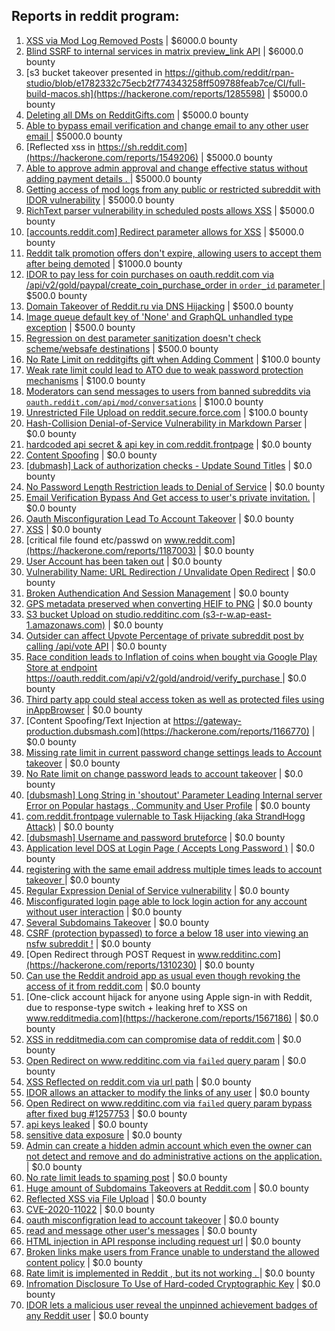 ## Reports in reddit program:
1. [XSS via Mod Log Removed Posts](https://hackerone.com/reports/1504410) | $6000.0 bounty
2. [Blind SSRF to internal services in matrix preview_link API](https://hackerone.com/reports/1960765) | $6000.0 bounty
3. [s3 bucket takeover presented in https://github.com/reddit/rpan-studio/blob/e1782332c75ecb2f774343258ff509788feab7ce/CI/full-build-macos.sh](https://hackerone.com/reports/1285598) | $5000.0 bounty
4. [Deleting all DMs on RedditGifts.com](https://hackerone.com/reports/1213237) | $5000.0 bounty
5. [Able to bypass email verification and change email to any other user email ](https://hackerone.com/reports/1551176) | $5000.0 bounty
6. [Reflected xss in https://sh.reddit.com](https://hackerone.com/reports/1549206) | $5000.0 bounty
7. [Able to approve admin approval and change effective status without adding payment details . ](https://hackerone.com/reports/1543159) | $5000.0 bounty
8. [Getting access of mod logs from any public or restricted subreddit with IDOR vulnerability](https://hackerone.com/reports/1658418) | $5000.0 bounty
9. [RichText parser vulnerability in scheduled posts allows XSS](https://hackerone.com/reports/1930763) | $5000.0 bounty
10. [[accounts.reddit.com] Redirect parameter allows for XSS](https://hackerone.com/reports/1962645) | $5000.0 bounty
11. [Reddit talk promotion offers don't expire, allowing users to accept them after being demoted](https://hackerone.com/reports/1656380) | $1000.0 bounty
12. [IDOR to pay less for coin purchases on oauth.reddit.com via /api/v2/gold/paypal/create_coin_purchase_order in `order_id` parameter ](https://hackerone.com/reports/1213765) | $500.0 bounty
13. [Domain Takeover of Reddit.ru via DNS Hijacking](https://hackerone.com/reports/1226891) | $500.0 bounty
14. [Image queue default key of 'None' and GraphQL unhandled type exception](https://hackerone.com/reports/996041) | $500.0 bounty
15. [Regression on dest parameter sanitization doesn't check scheme/websafe destinations](https://hackerone.com/reports/1962951) | $500.0 bounty
16. [No Rate Limit on redditgifts gift  when Adding Comment](https://hackerone.com/reports/1202408) | $100.0 bounty
17. [Weak rate limit could lead to ATO due to weak password protection mechanisms](https://hackerone.com/reports/1065186) | $100.0 bounty
18. [Moderators can send messages to users from banned subreddits via `oauth.reddit.com/api/mod/conversations`](https://hackerone.com/reports/1543770) | $100.0 bounty
19. [Unrestricted File Upload on reddit.secure.force.com](https://hackerone.com/reports/1606957) | $100.0 bounty
20. [Hash-Collision Denial-of-Service Vulnerability in Markdown Parser](https://hackerone.com/reports/1341957) | $0.0 bounty
21. [hardcoded api secret & api key in com.reddit.frontpage](https://hackerone.com/reports/1241116) | $0.0 bounty
22. [Content Spoofing](https://hackerone.com/reports/1165919) | $0.0 bounty
23. [[dubmash] Lack of authorization checks - Update Sound Titles](https://hackerone.com/reports/1102365) | $0.0 bounty
24. [No Password Length Restriction leads to Denial of Service](https://hackerone.com/reports/1243009) | $0.0 bounty
25. [Email Verification Bypass And Get access to user's private invitation.](https://hackerone.com/reports/1350401) | $0.0 bounty
26. [Oauth Misconfiguration Lead To Account Takeover](https://hackerone.com/reports/1212374) | $0.0 bounty
27. [ XSS](https://hackerone.com/reports/1209098) | $0.0 bounty
28. [critical file found etc/passwd on www.reddit.com](https://hackerone.com/reports/1187003) | $0.0 bounty
29. [User Account has been taken out](https://hackerone.com/reports/1195340) | $0.0 bounty
30. [Vulnerability Name: URL Redirection / Unvalidate Open Redirect](https://hackerone.com/reports/1182824) | $0.0 bounty
31. [Broken Authendication And Session Management](https://hackerone.com/reports/1167029) | $0.0 bounty
32. [GPS metadata preserved when converting HEIF to PNG](https://hackerone.com/reports/1069039) | $0.0 bounty
33. [S3 bucket Upload on studio.redditinc.com (s3-r-w.ap-east-1.amazonaws.com)](https://hackerone.com/reports/1276733) | $0.0 bounty
34. [Outsider can affect Upvote Percentage of private subreddit post by calling /api/vote API](https://hackerone.com/reports/1298902) | $0.0 bounty
35. [Race condition leads to Inflation of coins when bought via Google Play Store at endpoint https://oauth.reddit.com/api/v2/gold/android/verify_purchase ](https://hackerone.com/reports/801743) | $0.0 bounty
36. [Third party app could steal access token as well as protected files using inAppBrowser](https://hackerone.com/reports/1122177) | $0.0 bounty
37. [Content Spoofing/Text Injection at https://gateway-production.dubsmash.com](https://hackerone.com/reports/1166770) | $0.0 bounty
38. [Missing rate limit in current password change settings leads to Account takeover](https://hackerone.com/reports/1170522) | $0.0 bounty
39. [No Rate limit on change password leads to account takeover](https://hackerone.com/reports/1165285) | $0.0 bounty
40. [[dubsmash] Long String in 'shoutout' Parameter Leading Internal server Error on Popular hastags , Community and User Profile](https://hackerone.com/reports/1237428) | $0.0 bounty
41. [com.reddit.frontpage vulernable to Task Hijacking (aka StrandHogg Attack)](https://hackerone.com/reports/1325649) | $0.0 bounty
42. [[dubsmash] Username and password bruteforce](https://hackerone.com/reports/1165225) | $0.0 bounty
43. [Application level DOS at Login Page ( Accepts Long Password )](https://hackerone.com/reports/1168804) | $0.0 bounty
44. [registering with the same email address multiple times leads to account takeover ](https://hackerone.com/reports/785833) | $0.0 bounty
45. [Regular Expression Denial of Service vulnerability](https://hackerone.com/reports/1538157) | $0.0 bounty
46. [Misconfigurated login page able to lock login action for any account without user interaction](https://hackerone.com/reports/1582778) | $0.0 bounty
47. [Several Subdomains Takeover](https://hackerone.com/reports/1591085) | $0.0 bounty
48. [CSRF (protection bypassed) to force a below 18 user into viewing an nsfw subreddit !](https://hackerone.com/reports/1480569) | $0.0 bounty
49. [Open Redirect through POST Request in www.redditinc.com](https://hackerone.com/reports/1310230) | $0.0 bounty
50. [Can use the Reddit android app as usual even though revoking the access of it from reddit.com](https://hackerone.com/reports/1632186) | $0.0 bounty
51. [One-click account hijack for anyone using Apple sign-in with Reddit, due to response-type switch + leaking href to XSS on www.redditmedia.com](https://hackerone.com/reports/1567186) | $0.0 bounty
52. [XSS in redditmedia.com can compromise data of reddit.com](https://hackerone.com/reports/862882) | $0.0 bounty
53. [Open Redirect on www.redditinc.com via `failed` query param](https://hackerone.com/reports/1257753) | $0.0 bounty
54. [XSS Reflected on reddit.com via url path](https://hackerone.com/reports/1051373) | $0.0 bounty
55. [IDOR allows an attacker to modify the links of any user](https://hackerone.com/reports/1661113) | $0.0 bounty
56. [Open Redirect on www.redditinc.com via `failed` query param bypass after fixed bug #1257753](https://hackerone.com/reports/1285081) | $0.0 bounty
57. [api keys leaked](https://hackerone.com/reports/1762927) | $0.0 bounty
58. [sensitive data exposure](https://hackerone.com/reports/1716249) | $0.0 bounty
59. [Admin can create a hidden admin account  which even the owner can not detect and remove and do administrative actions on the application.](https://hackerone.com/reports/1596663) | $0.0 bounty
60. [No rate limit leads to spaming post](https://hackerone.com/reports/1206004) | $0.0 bounty
61. [Huge amount of Subdomains Takeovers at Reddit.com](https://hackerone.com/reports/1966262) | $0.0 bounty
62. [Reflected XSS via File Upload](https://hackerone.com/reports/1816181) | $0.0 bounty
63. [CVE-2020-11022](https://hackerone.com/reports/1812768) | $0.0 bounty
64. [oauth misconfigration lead to account takeover](https://hackerone.com/reports/1815463) | $0.0 bounty
65. [ read and message other user's messages](https://hackerone.com/reports/1744264) | $0.0 bounty
66. [HTML injection in API response including request url](https://hackerone.com/reports/1719588) | $0.0 bounty
67. [Broken links make users from France unable to understand the allowed content policy](https://hackerone.com/reports/1461207) | $0.0 bounty
68. [Rate limit is implemented in Reddit , but its not working . ](https://hackerone.com/reports/1609004) | $0.0 bounty
69. [Infromation Disclosure To Use of Hard-coded Cryptographic Key](https://hackerone.com/reports/2353237) | $0.0 bounty
70. [IDOR lets a malicious user reveal the unpinned achievement badges of any Reddit user](https://hackerone.com/reports/2618486) | $0.0 bounty